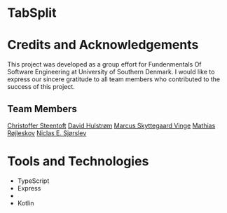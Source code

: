 # TabSplit

# Credits and Acknowledgements
This project was developed as a group effort for Fundenmentals Of Software Engineering at University of Southern Denmark. I would like to express our sincere gratitude to all team members who contributed to the success of this project.

## Team Members

[Christoffer Steentoft](https://github.com/idktheuser)
[David Hulstrøm](https://github.com/hypersonicsharkz)
[Marcus Skyttegaard Vinge](https://github.com/idktheuser)
[Mathias Røjleskov](https://github.com/idktheuser)
[Niclas E. Sjørslev](https://github.com/idktheuser)

# Tools and Technologies

<ul>
  <li>TypeScript</li>
  <li>Express<li>
  <li>Kotlin</li>
</ul>
